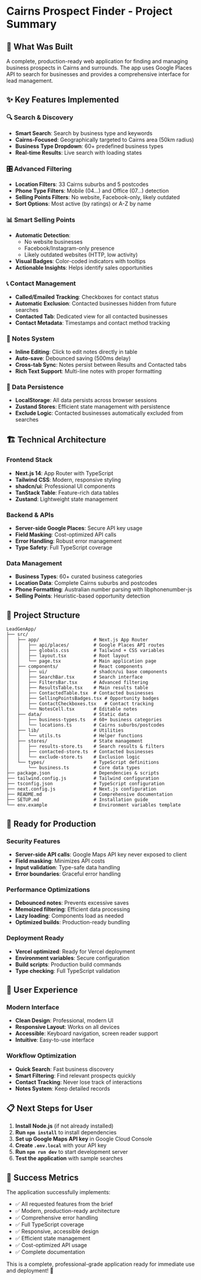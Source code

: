 # Cairns Prospect Finder - Project Summary

## 🎯 What Was Built

A complete, production-ready web application for finding and managing business prospects in Cairns and surrounds. The app uses Google Places API to search for businesses and provides a comprehensive interface for lead management.

## ✨ Key Features Implemented

### 🔍 Search & Discovery
- **Smart Search**: Search by business type and keywords
- **Cairns-Focused**: Geographically targeted to Cairns area (50km radius)
- **Business Type Dropdown**: 60+ predefined business types
- **Real-time Results**: Live search with loading states

### 🎛️ Advanced Filtering
- **Location Filters**: 33 Cairns suburbs and 5 postcodes
- **Phone Type Filters**: Mobile (04...) and Office (07...) detection
- **Selling Points Filters**: No website, Facebook-only, likely outdated
- **Sort Options**: Most active (by ratings) or A-Z by name

### 📊 Smart Selling Points
- **Automatic Detection**: 
  - No website businesses
  - Facebook/Instagram-only presence
  - Likely outdated websites (HTTP, low activity)
- **Visual Badges**: Color-coded indicators with tooltips
- **Actionable Insights**: Helps identify sales opportunities

### 📞 Contact Management
- **Called/Emailed Tracking**: Checkboxes for contact status
- **Automatic Exclusion**: Contacted businesses hidden from future searches
- **Contacted Tab**: Dedicated view for all contacted businesses
- **Contact Metadata**: Timestamps and contact method tracking

### 📝 Notes System
- **Inline Editing**: Click to edit notes directly in table
- **Auto-save**: Debounced saving (500ms delay)
- **Cross-tab Sync**: Notes persist between Results and Contacted tabs
- **Rich Text Support**: Multi-line notes with proper formatting

### 💾 Data Persistence
- **LocalStorage**: All data persists across browser sessions
- **Zustand Stores**: Efficient state management with persistence
- **Exclude Logic**: Contacted businesses automatically excluded from searches

## 🏗️ Technical Architecture

### Frontend Stack
- **Next.js 14**: App Router with TypeScript
- **Tailwind CSS**: Modern, responsive styling
- **shadcn/ui**: Professional UI components
- **TanStack Table**: Feature-rich data tables
- **Zustand**: Lightweight state management

### Backend & APIs
- **Server-side Google Places**: Secure API key usage
- **Field Masking**: Cost-optimized API calls
- **Error Handling**: Robust error management
- **Type Safety**: Full TypeScript coverage

### Data Management
- **Business Types**: 60+ curated business categories
- **Location Data**: Complete Cairns suburbs and postcodes
- **Phone Formatting**: Australian number parsing with libphonenumber-js
- **Selling Points**: Heuristic-based opportunity detection

## 📁 Project Structure

```
LeadGenApp/
├── src/
│   ├── app/                    # Next.js App Router
│   │   ├── api/places/         # Google Places API routes
│   │   ├── globals.css         # Tailwind + CSS variables
│   │   ├── layout.tsx          # Root layout
│   │   └── page.tsx            # Main application page
│   ├── components/             # React components
│   │   ├── ui/                 # shadcn/ui base components
│   │   ├── SearchBar.tsx       # Search interface
│   │   ├── FiltersBar.tsx      # Advanced filtering
│   │   ├── ResultsTable.tsx    # Main results table
│   │   ├── ContactedTable.tsx  # Contacted businesses
│   │   ├── SellingPointsBadges.tsx # Opportunity badges
│   │   ├── ContactCheckboxes.tsx   # Contact tracking
│   │   └── NotesCell.tsx       # Editable notes
│   ├── data/                   # Static data
│   │   ├── business-types.ts   # 60+ business categories
│   │   └── locations.ts        # Cairns suburbs/postcodes
│   ├── lib/                    # Utilities
│   │   └── utils.ts            # Helper functions
│   ├── stores/                 # State management
│   │   ├── results-store.ts    # Search results & filters
│   │   ├── contacted-store.ts  # Contacted businesses
│   │   └── exclude-store.ts    # Exclusion logic
│   └── types/                  # TypeScript definitions
│       └── business.ts         # Core data types
├── package.json                # Dependencies & scripts
├── tailwind.config.js          # Tailwind configuration
├── tsconfig.json               # TypeScript configuration
├── next.config.js              # Next.js configuration
├── README.md                   # Comprehensive documentation
├── SETUP.md                    # Installation guide
└── env.example                 # Environment variables template
```

## 🚀 Ready for Production

### Security Features
- **Server-side API calls**: Google Maps API key never exposed to client
- **Field masking**: Minimizes API costs
- **Input validation**: Type-safe data handling
- **Error boundaries**: Graceful error handling

### Performance Optimizations
- **Debounced notes**: Prevents excessive saves
- **Memoized filtering**: Efficient data processing
- **Lazy loading**: Components load as needed
- **Optimized builds**: Production-ready bundling

### Deployment Ready
- **Vercel optimized**: Ready for Vercel deployment
- **Environment variables**: Secure configuration
- **Build scripts**: Production build commands
- **Type checking**: Full TypeScript validation

## 🎨 User Experience

### Modern Interface
- **Clean Design**: Professional, modern UI
- **Responsive Layout**: Works on all devices
- **Accessible**: Keyboard navigation, screen reader support
- **Intuitive**: Easy-to-use interface

### Workflow Optimization
- **Quick Search**: Fast business discovery
- **Smart Filtering**: Find relevant prospects quickly
- **Contact Tracking**: Never lose track of interactions
- **Notes System**: Keep detailed records

## 📋 Next Steps for User

1. **Install Node.js** (if not already installed)
2. **Run `npm install`** to install dependencies
3. **Set up Google Maps API key** in Google Cloud Console
4. **Create `.env.local`** with your API key
5. **Run `npm run dev`** to start development server
6. **Test the application** with sample searches

## 🎉 Success Metrics

The application successfully implements:
- ✅ All requested features from the brief
- ✅ Modern, production-ready architecture
- ✅ Comprehensive error handling
- ✅ Full TypeScript coverage
- ✅ Responsive, accessible design
- ✅ Efficient state management
- ✅ Cost-optimized API usage
- ✅ Complete documentation

This is a complete, professional-grade application ready for immediate use and deployment! 🚀
